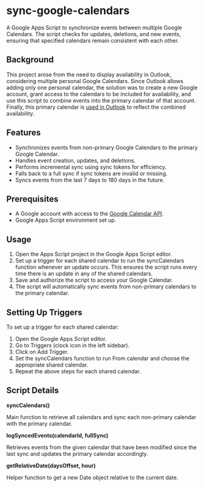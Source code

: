 # sync-google-calendars
A Google Apps Script to synchronize events between multiple Google Calendars. The script checks for updates, deletions, and new events, ensuring that specified calendars remain consistent with each other.

## Background

This project arose from the need to display availability in Outlook, considering multiple personal Google Calendars. Since Outlook allows adding only one personal calendar, the solution was to create a new Google account, grant access to the calendars to be included for availability, and use this script to combine events into the primary calendar of that account. Finally, this primary calendar is [used in Outlook](https://support.microsoft.com/en-us/office/show-personal-events-on-your-work-or-school-calendar-6ffc71a9-0943-415a-8482-ce0122528a35) to reflect the combined availability.

## Features
* Synchronizes events from non-primary Google Calendars to the primary Google Calendar.
* Handles event creation, updates, and deletions.
*	Performs incremental sync using sync tokens for efficiency.
*	Falls back to a full sync if sync tokens are invalid or missing.
*	Syncs events from the last 7 days to 180 days in the future.

## Prerequisites
*	A Google account with access to the [Google Calendar API](https://developers.google.com/apps-script/advanced/calendar).
*	Google Apps Script environment set up.

## Usage

1. Open the Apps Script project in the Google Apps Script editor.
2. Set up a trigger for each shared calendar to run the syncCalendars function whenever an update occurs. This ensures the script runs every time there is an update in any of the shared calendars.
3. Save and authorize the script to access your Google Calendar.
4. The script will automatically sync events from non-primary calendars to the primary calendar.

## Setting Up Triggers

To set up a trigger for each shared calendar:

1. Open the Google Apps Script editor.
2. Go to Triggers (clock icon in the left sidebar).
3. Click on Add Trigger.
4. Set the syncCalendars function to run From calendar and choose the appropriate shared calendar.
5. Repeat the above steps for each shared calendar.

## Script Details

**syncCalendars()**

Main function to retrieve all calendars and sync each non-primary calendar with the primary calendar.

**logSyncedEvents(calendarId, fullSync)**

Retrieves events from the given calendar that have been modified since the last sync and updates the primary calendar accordingly.

**getRelativeDate(daysOffset, hour)**

Helper function to get a new Date object relative to the current date.
